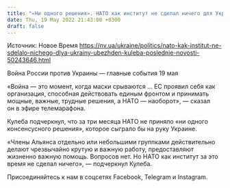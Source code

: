 ```yaml
---
title: "«Ни одного решения». НАТО как институт не сделал ничего для Украины — Кулеба"
date: Thu, 19 May 2022 21:43:00 +0300
draft: false
---
```

Источник: Новое Время https://nv.ua/ukraine/politics/nato-kak-institut-ne-sdelalo-nichego-dlya-ukrainy-ubezhden-kuleba-poslednie-novosti-50243646.html


Война России против Украины — главные события 19 мая

«Война — это момент, когда маски срываются … ЕС проявил себя как организация, способная действовать единым фронтом и принимать мощные, важные, трудные решения, а НАТО — наоборот», — сказал он в эфире телемарафона.

Кулеба подчеркнул, что за три месяца НАТО не приняло «ни одного консенсусного решения», которое сыграло бы на руку Украине.

«Члены Альянса отдельно или небольшими группками действительно делают чрезвычайно крутую и важную работу, предоставляют жизненно важную помощь. Вопросов нет. Но НАТО как институт за это время не сделал ничего», — подчеркнул Кулеба.

Присоединяйтесь к нам в соцсетях Facebook, Telegram и Instagram.
